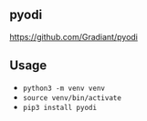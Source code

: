 ## pyodi
https://github.com/Gradiant/pyodi

## Usage
* `python3 -m venv venv`
* `source venv/bin/activate`
* `pip3 install pyodi`